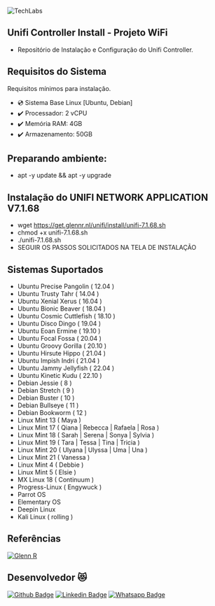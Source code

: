 ![TechLabs](https://techlabs.net.br/wp-content/uploads/2021/09/logo_blog.png)

## Unifi Controller Install - Projeto WiFi
* Repositório de Instalação e Configuração do Unifi Controller.
 
## Requisitos do Sistema
Requisitos mínimos para instalação.
 
* :cd: Sistema Base Linux [Ubuntu, Debian]
* :heavy_check_mark: Processador: 2 vCPU
* :heavy_check_mark: Memória RAM: 4GB
* :heavy_check_mark: Armazenamento: 50GB

## Preparando ambiente:
*   apt -y update && apt -y upgrade

## Instalação do UNIFI NETWORK APPLICATION V7.1.68
*   wget https://get.glennr.nl/unifi/install/unifi-7.1.68.sh
*   chmod +x unifi-7.1.68.sh
*   ./unifi-7.1.68.sh
* SEGUIR OS PASSOS SOLICITADOS NA TELA DE INSTALAÇÃO

## Sistemas Suportados
* Ubuntu Precise Pangolin ( 12.04 )
* Ubuntu Trusty Tahr ( 14.04 )
* Ubuntu Xenial Xerus ( 16.04 )
* Ubuntu Bionic Beaver ( 18.04 )
* Ubuntu Cosmic Cuttlefish ( 18.10 )
* Ubuntu Disco Dingo ( 19.04 )
* Ubuntu Eoan Ermine ( 19.10 )
* Ubuntu Focal Fossa ( 20.04 )
* Ubuntu Groovy Gorilla ( 20.10 )
* Ubuntu Hirsute Hippo ( 21.04 )
* Ubuntu Impish Indri ( 21.04 )
* Ubuntu Jammy Jellyfish ( 22.04 )
* Ubuntu Kinetic Kudu ( 22.10 )
* Debian Jessie ( 8 )
* Debian Stretch ( 9 )
* Debian Buster ( 10 )
* Debian Bullseye ( 11 )
* Debian Bookworm ( 12 )
* Linux Mint 13 ( Maya )
* Linux Mint 17 ( Qiana | Rebecca | Rafaela | Rosa )
* Linux Mint 18 ( Sarah | Serena | Sonya | Sylvia )
* Linux Mint 19 ( Tara | Tessa | Tina | Tricia )
* Linux Mint 20 ( Ulyana | Ulyssa | Uma | Una )
* Linux Mint 21 ( Vanessa )
* Linux Mint 4 ( Debbie )
* Linux Mint 5 ( Elsie )
* MX Linux 18 ( Continuum )
* Progress-Linux ( Engywuck )
* Parrot OS
* Elementary OS
* Deepin Linux
* Kali Linux ( rolling )

## Referências
[![Glenn R](https://upload.wikimedia.org/wikipedia/en/thumb/9/93/Ubiquiti_Networks_2016.svg/220px-Ubiquiti_Networks_2016.svg.png)](https://glennr.nl/s/unifi-network-controller)

## Desenvolvedor :heart_eyes_cat:
[![Github Badge](https://img.shields.io/badge/-Github-000?style=flat-square&logo=Github&logoColor=white&link=https://github.com/nilsonpessim)](https://github.com/nilsonpessim)
[![Linkedin Badge](https://img.shields.io/badge/-LinkedIn-blue?style=flat-square&logo=Linkedin&logoColor=white&link=https://br.linkedin.com/in/nilsonpessim)](https://br.linkedin.com/in/nilsonpessim)
[![Whatsapp Badge](https://img.shields.io/badge/-Whatsapp-4CA143?style=flat-square&labelColor=4CA143&logo=whatsapp&logoColor=white&link=https://api.whatsapp.com/send?phone=5537999351046)](https://api.whatsapp.com/send?phone=5537999351046)
